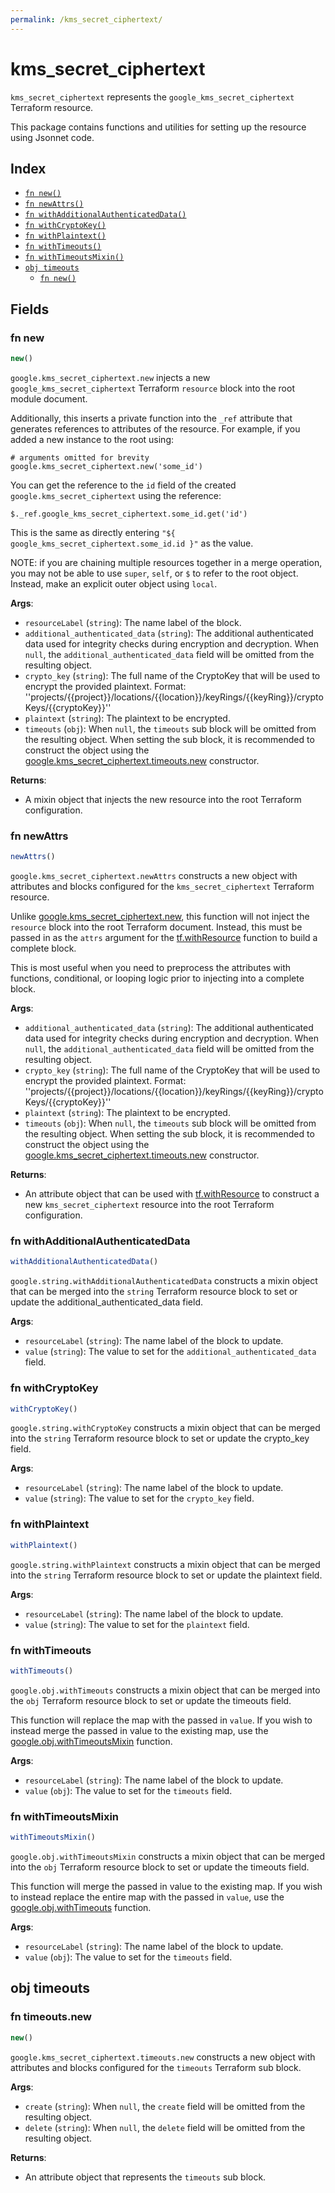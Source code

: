 ```yaml
---
permalink: /kms_secret_ciphertext/
---
```


# kms_secret_ciphertext

`kms_secret_ciphertext` represents the `google_kms_secret_ciphertext` Terraform resource.



This package contains functions and utilities for setting up the resource using Jsonnet code.


## Index

* [`fn new()`](#fn-new)
* [`fn newAttrs()`](#fn-newattrs)
* [`fn withAdditionalAuthenticatedData()`](#fn-withadditionalauthenticateddata)
* [`fn withCryptoKey()`](#fn-withcryptokey)
* [`fn withPlaintext()`](#fn-withplaintext)
* [`fn withTimeouts()`](#fn-withtimeouts)
* [`fn withTimeoutsMixin()`](#fn-withtimeoutsmixin)
* [`obj timeouts`](#obj-timeouts)
  * [`fn new()`](#fn-timeoutsnew)

## Fields

### fn new

```ts
new()
```


`google.kms_secret_ciphertext.new` injects a new `google_kms_secret_ciphertext` Terraform `resource`
block into the root module document.

Additionally, this inserts a private function into the `_ref` attribute that generates references to attributes of the
resource. For example, if you added a new instance to the root using:

    # arguments omitted for brevity
    google.kms_secret_ciphertext.new('some_id')

You can get the reference to the `id` field of the created `google.kms_secret_ciphertext` using the reference:

    $._ref.google_kms_secret_ciphertext.some_id.get('id')

This is the same as directly entering `"${ google_kms_secret_ciphertext.some_id.id }"` as the value.

NOTE: if you are chaining multiple resources together in a merge operation, you may not be able to use `super`, `self`,
or `$` to refer to the root object. Instead, make an explicit outer object using `local`.

**Args**:
  - `resourceLabel` (`string`): The name label of the block.
  - `additional_authenticated_data` (`string`): The additional authenticated data used for integrity checks during encryption and decryption. When `null`, the `additional_authenticated_data` field will be omitted from the resulting object.
  - `crypto_key` (`string`): The full name of the CryptoKey that will be used to encrypt the provided plaintext.
Format: &#39;&#39;projects/{{project}}/locations/{{location}}/keyRings/{{keyRing}}/cryptoKeys/{{cryptoKey}}&#39;&#39;
  - `plaintext` (`string`): The plaintext to be encrypted.
  - `timeouts` (`obj`):  When `null`, the `timeouts` sub block will be omitted from the resulting object. When setting the sub block, it is recommended to construct the object using the [google.kms_secret_ciphertext.timeouts.new](#fn-kms_secret_ciphertexttimeoutsnew) constructor.

**Returns**:
- A mixin object that injects the new resource into the root Terraform configuration.


### fn newAttrs

```ts
newAttrs()
```


`google.kms_secret_ciphertext.newAttrs` constructs a new object with attributes and blocks configured for the `kms_secret_ciphertext`
Terraform resource.

Unlike [google.kms_secret_ciphertext.new](#fn-kms_secret_ciphertextnew), this function will not inject the `resource`
block into the root Terraform document. Instead, this must be passed in as the `attrs` argument for the
[tf.withResource](https://github.com/tf-libsonnet/core/tree/main/docs#fn-withresource) function to build a complete block.

This is most useful when you need to preprocess the attributes with functions, conditional, or looping logic prior to
injecting into a complete block.

**Args**:
  - `additional_authenticated_data` (`string`): The additional authenticated data used for integrity checks during encryption and decryption. When `null`, the `additional_authenticated_data` field will be omitted from the resulting object.
  - `crypto_key` (`string`): The full name of the CryptoKey that will be used to encrypt the provided plaintext.
Format: &#39;&#39;projects/{{project}}/locations/{{location}}/keyRings/{{keyRing}}/cryptoKeys/{{cryptoKey}}&#39;&#39;
  - `plaintext` (`string`): The plaintext to be encrypted.
  - `timeouts` (`obj`):  When `null`, the `timeouts` sub block will be omitted from the resulting object. When setting the sub block, it is recommended to construct the object using the [google.kms_secret_ciphertext.timeouts.new](#fn-kms_secret_ciphertexttimeoutsnew) constructor.

**Returns**:
  - An attribute object that can be used with [tf.withResource](https://github.com/tf-libsonnet/core/tree/main/docs#fn-withresource) to construct a new `kms_secret_ciphertext` resource into the root Terraform configuration.


### fn withAdditionalAuthenticatedData

```ts
withAdditionalAuthenticatedData()
```

`google.string.withAdditionalAuthenticatedData` constructs a mixin object that can be merged into the `string`
Terraform resource block to set or update the additional_authenticated_data field.



**Args**:
  - `resourceLabel` (`string`): The name label of the block to update.
  - `value` (`string`): The value to set for the `additional_authenticated_data` field.


### fn withCryptoKey

```ts
withCryptoKey()
```

`google.string.withCryptoKey` constructs a mixin object that can be merged into the `string`
Terraform resource block to set or update the crypto_key field.



**Args**:
  - `resourceLabel` (`string`): The name label of the block to update.
  - `value` (`string`): The value to set for the `crypto_key` field.


### fn withPlaintext

```ts
withPlaintext()
```

`google.string.withPlaintext` constructs a mixin object that can be merged into the `string`
Terraform resource block to set or update the plaintext field.



**Args**:
  - `resourceLabel` (`string`): The name label of the block to update.
  - `value` (`string`): The value to set for the `plaintext` field.


### fn withTimeouts

```ts
withTimeouts()
```

`google.obj.withTimeouts` constructs a mixin object that can be merged into the `obj`
Terraform resource block to set or update the timeouts field.

This function will replace the map with the passed in `value`. If you wish to instead merge the
passed in value to the existing map, use the [google.obj.withTimeoutsMixin](TODO) function.

**Args**:
  - `resourceLabel` (`string`): The name label of the block to update.
  - `value` (`obj`): The value to set for the `timeouts` field.


### fn withTimeoutsMixin

```ts
withTimeoutsMixin()
```

`google.obj.withTimeoutsMixin` constructs a mixin object that can be merged into the `obj`
Terraform resource block to set or update the timeouts field.

This function will merge the passed in value to the existing map. If you wish
to instead replace the entire map with the passed in `value`, use the [google.obj.withTimeouts](TODO)
function.


**Args**:
  - `resourceLabel` (`string`): The name label of the block to update.
  - `value` (`obj`): The value to set for the `timeouts` field.


## obj timeouts



### fn timeouts.new

```ts
new()
```


`google.kms_secret_ciphertext.timeouts.new` constructs a new object with attributes and blocks configured for the `timeouts`
Terraform sub block.



**Args**:
  - `create` (`string`):  When `null`, the `create` field will be omitted from the resulting object.
  - `delete` (`string`):  When `null`, the `delete` field will be omitted from the resulting object.

**Returns**:
  - An attribute object that represents the `timeouts` sub block.
